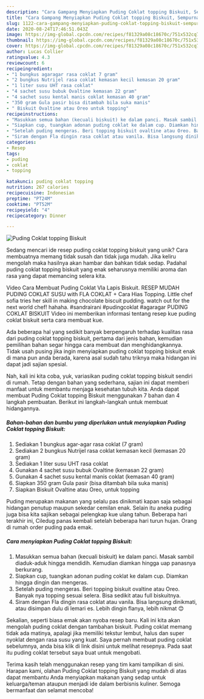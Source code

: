```yaml
---
description: "Cara Gampang Menyiapkan Puding Coklat topping Biskuit, Sempurna"
title: "Cara Gampang Menyiapkan Puding Coklat topping Biskuit, Sempurna"
slug: 1122-cara-gampang-menyiapkan-puding-coklat-topping-biskuit-sempurna
date: 2020-08-24T17:46:51.043Z
image: https://img-global.cpcdn.com/recipes/f81329a08c18670c/751x532cq70/puding-coklat-topping-biskuit-foto-resep-utama.jpg
thumbnail: https://img-global.cpcdn.com/recipes/f81329a08c18670c/751x532cq70/puding-coklat-topping-biskuit-foto-resep-utama.jpg
cover: https://img-global.cpcdn.com/recipes/f81329a08c18670c/751x532cq70/puding-coklat-topping-biskuit-foto-resep-utama.jpg
author: Lucas Collier
ratingvalue: 4.3
reviewcount: 6
recipeingredient:
- "1 bungkus agaragar rasa coklat 7 gram"
- "2 bungkus Nutrijel rasa coklat kemasan kecil kemasan 20 gram"
- "1 liter susu UHT rasa coklat"
- "4 sachet susu bubuk Ovaltine kemasan 22 gram"
- "4 sachet susu kental manis coklat kemasan 40 gram"
- "350 gram Gula pasir bisa ditambah bila suka manis"
- " Biskuit Ovaltine atau Oreo untuk topping"
recipeinstructions:
- "Masukkan semua bahan (kecuali biskuit) ke dalam panci. Masak sambil diaduk-aduk hingga mendidih. Kemudian diamkan hingga uap panasnya berkurang."
- "Siapkan cup, tuangkan adonan puding coklat ke dalam cup. Diamkan hingga dingin dan mengeras."
- "Setelah puding mengeras. Beri topping biskuit ovaltine atau Oreo. Banyak nya topping sesuai selera. Bisa sedikit atau full biskuitnya."
- "Siram dengan Fla dingin rasa coklat atau vanila. Bisa langsung dinikmati, atau disimpan dulu di lemari es. Lebih dingin flanya, lebih nikmat 😊"
categories:
- Resep
tags:
- puding
- coklat
- topping

katakunci: puding coklat topping 
nutrition: 267 calories
recipecuisine: Indonesian
preptime: "PT24M"
cooktime: "PT52M"
recipeyield: "4"
recipecategory: Dinner

---
```



![Puding Coklat topping Biskuit](https://img-global.cpcdn.com/recipes/f81329a08c18670c/751x532cq70/puding-coklat-topping-biskuit-foto-resep-utama.jpg)

Sedang mencari ide resep puding coklat topping biskuit yang unik? Cara membuatnya memang tidak susah dan tidak juga mudah. Jika keliru mengolah maka hasilnya akan hambar dan bahkan tidak sedap. Padahal puding coklat topping biskuit yang enak seharusnya memiliki aroma dan rasa yang dapat memancing selera kita.

Video Cara Membuat Puding Coklat Vla Lapis Biskuit. RESEP MUDAH PUDING COKLAT SUSU with FLA COKLAT + Cara Hias Topping. Little chef sofia tries her skill in making chocolate biscuit pudding. watch out for the next world chef! hahaha. #sandrairani #pudingcoklat #agaragar PUDING COKLAT BISKUIT Video ini memberikan informasi tentang resep kue puding coklat biskuit serta cara membuat kue.

Ada beberapa hal yang sedikit banyak berpengaruh terhadap kualitas rasa dari puding coklat topping biskuit, pertama dari jenis bahan, kemudian pemilihan bahan segar hingga cara membuat dan menghidangkannya. Tidak usah pusing jika ingin menyiapkan puding coklat topping biskuit enak di mana pun anda berada, karena asal sudah tahu triknya maka hidangan ini dapat jadi sajian spesial.


Nah, kali ini kita coba, yuk, variasikan puding coklat topping biskuit sendiri di rumah. Tetap dengan bahan yang sederhana, sajian ini dapat memberi manfaat untuk membantu menjaga kesehatan tubuh kita. Anda dapat membuat Puding Coklat topping Biskuit menggunakan 7 bahan dan 4 langkah pembuatan. Berikut ini langkah-langkah untuk membuat hidangannya.

<!--inarticleads1-->

##### Bahan-bahan dan bumbu yang diperlukan untuk menyiapkan Puding Coklat topping Biskuit:

1. Sediakan 1 bungkus agar-agar rasa coklat (7 gram)
1. Sediakan 2 bungkus Nutrijel rasa coklat kemasan kecil (kemasan 20 gram)
1. Sediakan 1 liter susu UHT rasa coklat
1. Gunakan 4 sachet susu bubuk Ovaltine (kemasan 22 gram)
1. Gunakan 4 sachet susu kental manis coklat (kemasan 40 gram)
1. Siapkan 350 gram Gula pasir (bisa ditambah bila suka manis)
1. Siapkan  Biskuit Ovaltine atau Oreo, untuk topping


Puding merupakan makanan yang selalu pas dinikmati kapan saja sebagai hidangan penutup maupun sekedar cemilan enak. Selain itu aneka puding juga bisa kita sajikan sebagai pelengkap kue ulang tahun. Beberapa hari terakhir ini, Ciledug panas kembali setelah beberapa hari turun hujan. Orang di rumah order puding pada emak. 

<!--inarticleads2-->

##### Cara menyiapkan Puding Coklat topping Biskuit:

1. Masukkan semua bahan (kecuali biskuit) ke dalam panci. Masak sambil diaduk-aduk hingga mendidih. Kemudian diamkan hingga uap panasnya berkurang.
1. Siapkan cup, tuangkan adonan puding coklat ke dalam cup. Diamkan hingga dingin dan mengeras.
1. Setelah puding mengeras. Beri topping biskuit ovaltine atau Oreo. Banyak nya topping sesuai selera. Bisa sedikit atau full biskuitnya.
1. Siram dengan Fla dingin rasa coklat atau vanila. Bisa langsung dinikmati, atau disimpan dulu di lemari es. Lebih dingin flanya, lebih nikmat 😊


Sekalian, seperti biasa emak akan nyoba resep baru. Kali ini kita akan mengolah puding coklat dengan tambahan biskuit. Puding coklat memang tidak ada matinya, apalagi jika memiliki tekstur lembut, halus dan super nyoklat dengan rasa susu yang kuat. Saya pernah membuat puding coklat sebelumnya, anda bisa klik di link disini untuk melihat resepnya. Pada saat itu puding coklat tersebut saya buat untuk mengobati. 

Terima kasih telah menggunakan resep yang tim kami tampilkan di sini. Harapan kami, olahan Puding Coklat topping Biskuit yang mudah di atas dapat membantu Anda menyiapkan makanan yang sedap untuk keluarga/teman ataupun menjadi ide dalam berbisnis kuliner. Semoga bermanfaat dan selamat mencoba!
